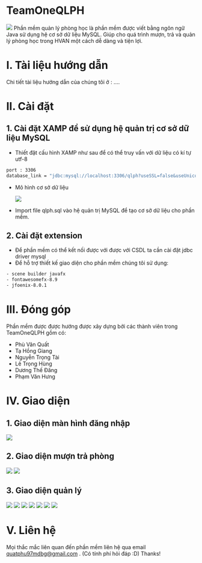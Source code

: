 # TeamOneQLPH
<img src="https://github.com/c0ng4c0n/TeamOneQLPH/blob/master/QuanLyPhongHoc/out/production/QLPH/image/qlphLogo.png">
Phần mềm quản lý phòng học là phần mềm được viết bằng ngôn ngữ Java sử dụng hệ cơ sở dữ liệu MySQL. Giúp cho quá trình mượn, trả và quản lý phòng học trong HVAN một cách dễ dàng và tiện lợi.

# I. Tài liệu hướng dẫn
Chi tiết tài liệu hướng dẫn của chúng tôi ở : ....

# II. Cài đặt
## 1. Cài đặt XAMP để sử dụng hệ quản trị cơ sở dữ liệu MySQL
- Thiết đặt cấu hình XAMP như sau để có thể truy vấn với dữ liệu có kí tự utf-8
```sh
port : 3306
database_link = "jdbc:mysql://localhost:3306/qlph?useSSL=false&useUnicode=true&characterEncoding=UTF-8&zeroDateTimeBehavior=convertToNull&autoReconnect=true"
```
- Mô hình cơ sở dữ liệu 

  <img src="https://github.com/c0ng4c0n/TeamOneQLPH/blob/master/Source/ER--QLPH.png">
  
- Import file qlph.sql vào hệ quản trị MySQL để tạo cơ sở dữ liệu cho phần mềm. 

## 2. Cài đặt extension
- Để phần mềm có thể kết nối được với được với CSDL ta cần cài đặt jdbc driver mysql
- Để hỗ trợ thiết kế giao diện cho phần mềm chúng tôi sử dụng: 
```sh
- scene builder javafx 
- fontawesomefx-8.9
- jfoenix-8.0.1
```

# III. Đóng góp 
Phần mềm được được hướng được xây dựng bởi các thành viên trong TeamOneQLPH gồm có:
- Phù Văn Quất
- Tạ Hồng Giang
- Nguyễn Trọng Tài 
- Lê Trọng Hùng
- Dương Thế Đăng
- Phạm Văn Hưng

# IV. Giao diện
## 1. Giao diện màn hình đăng nhập

  <img src="https://github.com/c0ng4c0n/TeamOneQLPH/blob/master/Source/DangNhap.png">
  
## 2. Giao diện mượn trả phòng 

  <img src="https://github.com/c0ng4c0n/TeamOneQLPH/blob/master/Source/MuonPhong.png">
  <img src="https://github.com/c0ng4c0n/TeamOneQLPH/blob/master/Source/TraPhong.png">
  
## 3. Giao diện quản lý 

  <img src="https://github.com/c0ng4c0n/TeamOneQLPH/blob/master/Source/ChinhSuaPhongHoc.png">
  <img src="https://github.com/c0ng4c0n/TeamOneQLPH/blob/master/Source/GiangDay.png">
  <img src="https://github.com/c0ng4c0n/TeamOneQLPH/blob/master/Source/GiaoVien.png">
  <img src="https://github.com/c0ng4c0n/TeamOneQLPH/blob/master/Source/LopHoc.png">
  <img src="https://github.com/c0ng4c0n/TeamOneQLPH/blob/master/Source/MenuPhongHoc.png">
  <img src="https://github.com/c0ng4c0n/TeamOneQLPH/blob/master/Source/ThemMoiPhongHoc.png">
  <img src="https://github.com/c0ng4c0n/TeamOneQLPH/blob/master/Source/TaiKhoan.png">
  
# V. Liên hệ   
Mọi thắc mắc liên quan đến phần mềm liên hệ qua email quatphu97mdbg@gmail.com . (Có tính phí hỏi đáp :D) 
Thanks!
